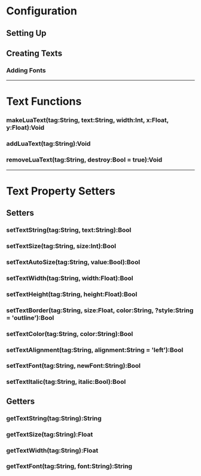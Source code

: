 # Configuration
## Setting Up
## Creating Texts
### Adding Fonts

***

# Text Functions
### makeLuaText(tag:String, text:String, width:Int, x:Float, y:Float):Void
### addLuaText(tag:String):Void
### removeLuaText(tag:String, destroy:Bool = true):Void

***

# Text Property Setters
## Setters
### setTextString(tag:String, text:String):Bool
### setTextSize(tag:String, size:Int):Bool
### setTextAutoSize(tag:String, value:Bool):Bool
### setTextWidth(tag:String, width:Float):Bool
### setTextHeight(tag:String, height:Float):Bool
### setTextBorder(tag:String, size:Float, color:String, ?style:String = 'outline'):Bool
### setTextColor(tag:String, color:String):Bool
### setTextAlignment(tag:String, alignment:String = 'left'):Bool
### setTextFont(tag:String, newFont:String):Bool
### setTextItalic(tag:String, italic:Bool):Bool

## Getters
### getTextString(tag:String):String
### getTextSize(tag:String):Float
### getTextWidth(tag:String):Float
### getTextFont(tag:String, font:String):String